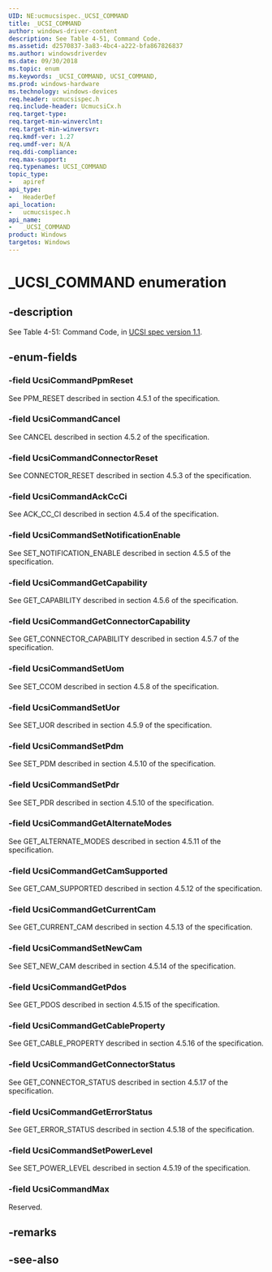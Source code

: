 ```yaml
---
UID: NE:ucmucsispec._UCSI_COMMAND
title: _UCSI_COMMAND
author: windows-driver-content
description: See Table 4-51, Command Code.
ms.assetid: d2570837-3a83-4bc4-a222-bfa867826837
ms.author: windowsdriverdev
ms.date: 09/30/2018 
ms.topic: enum
ms.keywords: _UCSI_COMMAND, UCSI_COMMAND, 
ms.prod: windows-hardware
ms.technology: windows-devices
req.header: ucmucsispec.h
req.include-header: UcmucsiCx.h 
req.target-type:
req.target-min-winverclnt:
req.target-min-winversvr:
req.kmdf-ver: 1.27
req.umdf-ver: N/A
req.ddi-compliance:
req.max-support:
req.typenames: UCSI_COMMAND
topic_type: 
-	apiref
api_type: 
-	HeaderDef
api_location: 
-	ucmucsispec.h
api_name: 
-	_UCSI_COMMAND
product: Windows
targetos: Windows
---
```


# _UCSI_COMMAND enumeration

## -description
See Table 4-51: Command Code, in [UCSI spec version 1.1](https://www.intel.com/content/dam/www/public/us/en/documents/technical-specifications/usb-type-c-ucsi-spec.pdf).



## -enum-fields

### -field UcsiCommandPpmReset
See PPM_RESET described in section 4.5.1 of the specification.

### -field UcsiCommandCancel
See CANCEL described in section 4.5.2 of the specification.

### -field UcsiCommandConnectorReset
See CONNECTOR_RESET described in section 4.5.3 of the specification.

### -field UcsiCommandAckCcCi
See ACK_CC_CI described in section 4.5.4 of the specification.
 
### -field UcsiCommandSetNotificationEnable
See SET_NOTIFICATION_ENABLE described in section 4.5.5 of the specification.

### -field UcsiCommandGetCapability 
See GET_CAPABILITY described in section 4.5.6 of the specification.

### -field UcsiCommandGetConnectorCapability 
See GET_CONNECTOR_CAPABILITY described in section 4.5.7 of the specification.

### -field UcsiCommandSetUom 
See SET_CCOM described in section 4.5.8 of the specification.

### -field UcsiCommandSetUor 
See SET_UOR described in section 4.5.9 of the specification.

### -field UcsiCommandSetPdm 
See SET_PDM described in section 4.5.10 of the specification.

### -field UcsiCommandSetPdr 
See SET_PDR described in section 4.5.10 of the specification.

### -field UcsiCommandGetAlternateModes 
See GET_ALTERNATE_MODES described in section 4.5.11 of the specification.

### -field UcsiCommandGetCamSupported 
See GET_CAM_SUPPORTED described in section 4.5.12 of the specification.

### -field UcsiCommandGetCurrentCam 
See GET_CURRENT_CAM described in section 4.5.13 of the specification.

### -field UcsiCommandSetNewCam 
See SET_NEW_CAM described in section 4.5.14 of the specification.

### -field UcsiCommandGetPdos 
See GET_PDOS described in section 4.5.15 of the specification.

### -field UcsiCommandGetCableProperty 
See GET_CABLE_PROPERTY described in section 4.5.16 of the specification.

### -field UcsiCommandGetConnectorStatus 
See GET_CONNECTOR_STATUS described in section 4.5.17 of the specification.

### -field UcsiCommandGetErrorStatus 
See GET_ERROR_STATUS described in section 4.5.18 of the specification.

### -field UcsiCommandSetPowerLevel 
See SET_POWER_LEVEL described in section 4.5.19 of the specification.

### -field UcsiCommandMax 
Reserved.

## -remarks

## -see-also